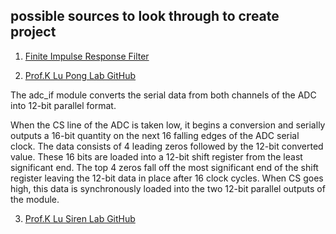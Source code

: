 ## possible sources to look through to create project


1. [Finite Impulse Response Filter](https://www.fpga4student.com/2017/01/a-low-pass-fir-filter-in-vhdl.html)


2. [Prof.K Lu   Pong Lab GitHub](https://github.com/kevinwlu/dsd/tree/master/Nexys-A7/Lab-6)

The adc_if module converts the serial data from both channels of the ADC into 12-bit parallel format.

When the CS line of the ADC is taken low, it begins a conversion and serially outputs a 16-bit quantity on the next 16 falling edges of the ADC serial clock.
The data consists of 4 leading zeros followed by the 12-bit converted value.
These 16 bits are loaded into a 12-bit shift register from the least significant end.
The top 4 zeros fall off the most significant end of the shift register leaving the 12-bit data in place after 16 clock cycles.
When CS goes high, this data is synchronously loaded into the two 12-bit parallel outputs of the module.



3. [Prof.K Lu   Siren Lab GitHub](https://github.com/kevinwlu/dsd/tree/master/Nexys-A7/Lab-5)
